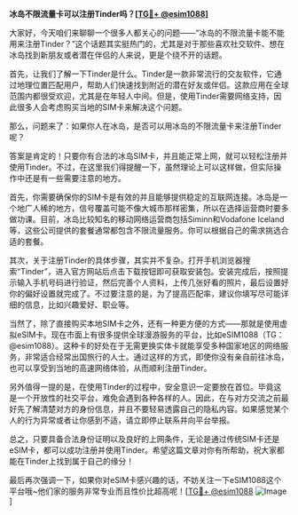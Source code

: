 **冰岛不限流量卡可以注册Tinder吗？[[TG💪+ @esim1088](https://t.me/s/esim1088)]**

大家好，今天咱们来聊聊一个很多人都关心的问题——“冰岛的不限流量卡能不能用来注册Tinder？”这个话题其实挺热门的，尤其是对于那些喜欢社交软件、想在冰岛找到新朋友或者潜在伴侣的人来说，更是个绕不开的话题。

首先，让我们了解一下Tinder是什么。Tinder是一款非常流行的交友软件，它通过地理位置匹配用户，帮助人们快速找到附近的潜在好友或伴侣。这款应用在全球范围内都很受欢迎，尤其是在年轻人中间。但是，使用Tinder需要网络支持，因此很多人会考虑购买当地的SIM卡来解决这个问题。

那么，问题来了：如果你人在冰岛，是否可以用冰岛的不限流量卡来注册Tinder呢？

答案是肯定的！只要你有合法的冰岛SIM卡，并且能正常上网，就可以轻松注册并使用Tinder。不过，在这里我们得提醒一下，虽然理论上可以这样做，但实际操作中还是有一些需要注意的地方。

首先，你需要确保你的SIM卡是有效的并且能够提供稳定的互联网连接。冰岛是一个地广人稀的地方，信号覆盖可能不像大城市那样密集，所以在选择运营商时要多做功课。目前，冰岛比较知名的移动网络运营商包括Siminn和Vodafone Iceland等，这些公司提供的套餐通常都包含不限流量服务。你可以根据自己的需求挑选合适的套餐。

其次，关于注册Tinder的具体步骤，其实并不复杂。打开手机浏览器搜索“Tinder”，进入官方网站后点击下载按钮即可获取安装包。安装完成后，按照提示输入手机号码进行验证，然后完善个人资料，上传几张好看的照片，最后设置好你的偏好设置就完成了。不过要注意的是，为了提高匹配率，建议你填写尽可能详细的信息，比如兴趣爱好、职业等。

当然了，除了直接购买本地SIM卡之外，还有一种更方便的方式——那就是使用虚拟eSIM卡。现在市面上有很多提供全球漫游服务的平台，比如eSIM1088（TG：@esim1088）。这种卡的好处在于无需更换实体卡就能享受多种国家地区的网络服务，非常适合经常出国旅行的人士。通过这样的方式，即使你没有亲自前往冰岛，也可以享受到当地的高速网络体验，从而顺利注册Tinder。

另外值得一提的是，在使用Tinder的过程中，安全意识一定要放在首位。毕竟这是一个开放性的社交平台，难免会遇到各种各样的人。因此，在与对方交流之前最好先了解清楚对方的身份信息，并且不要轻易透露自己的隐私内容。如果感觉某个人的行为异常或者让你感到不适，请立即停止联系并向平台举报。

总之，只要具备合法身份证明以及良好的上网条件，无论是通过传统SIM卡还是eSIM卡，都可以成功注册并使用Tinder。希望这篇文章对你有所帮助，祝大家都能在Tinder上找到属于自己的缘分！

最后再次强调一下，如果你对eSIM卡感兴趣的话，不妨关注一下eSIM1088这个平台哦~他们家的服务非常专业而且性价比超高呢！[[TG💪+ @esim1088](https://t.me/s/esim1088) ![Image](https://i.postimg.cc/4NQfJmqS/Snipaste-2025-05-13-00-14-12.png)]